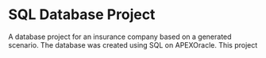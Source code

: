 # SQL Database Project

A database project for an insurance company based on a generated scenario.
The database was created using SQL on APEXOracle. This project
